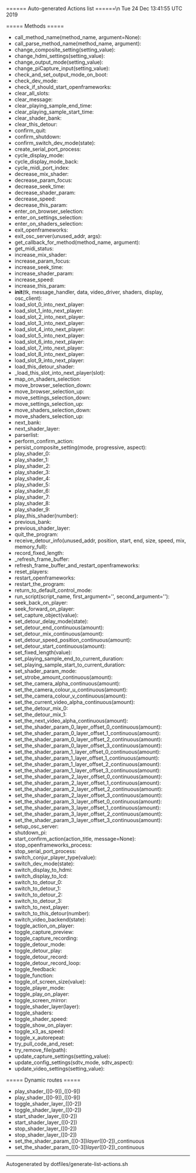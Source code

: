 ====== Auto-generated Actions list ======\n
Tue 24 Dec 13:41:55 UTC 2019


===== Methods =====
  *   call_method_name(method_name, argument=None):
  *   call_parse_method_name(method_name, argument):
  *   change_composite_setting(setting_value):
  *   change_hdmi_settings(setting_value):
  *   change_output_mode(setting_value):
  *   change_piCapture_input(setting_value):
  *   check_and_set_output_mode_on_boot:
  *   check_dev_mode:
  *   check_if_should_start_openframeworks:
  *   clear_all_slots:
  *   clear_message:
  *   clear_playing_sample_end_time:
  *   clear_playing_sample_start_time:
  *   clear_shader_bank:
  *   clear_this_detour:
  *   confirm_quit:
  *   confirm_shutdown:
  *   confirm_switch_dev_mode(state):
  *   create_serial_port_process:
  *   cycle_display_mode:
  *   cycle_display_mode_back:
  *   cycle_midi_port_index:
  *   decrease_mix_shader:
  *   decrease_param_focus:
  *   decrease_seek_time:
  *   decrease_shader_param:
  *   decrease_speed:
  *   decrease_this_param:
  *   enter_on_browser_selection:
  *   enter_on_settings_selection:
  *   enter_on_shaders_selection:
  *   exit_openframeworks:
  *   exit_osc_server(unused_addr, args):
  *   get_callback_for_method(method_name, argument):
  *   get_midi_status:
  *   increase_mix_shader:
  *   increase_param_focus:
  *   increase_seek_time:
  *   increase_shader_param:
  *   increase_speed:
  *   increase_this_param:
  *   __init__(tk, message_handler, data, video_driver, shaders, display, osc_client):
  *   load_slot_0_into_next_player:
  *   load_slot_1_into_next_player:
  *   load_slot_2_into_next_player:
  *   load_slot_3_into_next_player:
  *   load_slot_4_into_next_player:
  *   load_slot_5_into_next_player:
  *   load_slot_6_into_next_player:
  *   load_slot_7_into_next_player:
  *   load_slot_8_into_next_player:
  *   load_slot_9_into_next_player:
  *   load_this_detour_shader:
  *   _load_this_slot_into_next_player(slot):
  *   map_on_shaders_selection:
  *   move_browser_selection_down:
  *   move_browser_selection_up:
  *   move_settings_selection_down:
  *   move_settings_selection_up:
  *   move_shaders_selection_down:
  *   move_shaders_selection_up:
  *   next_bank:
  *   next_shader_layer:
  *   parserlist:
  *   perform_confirm_action:
  *   persist_composite_setting(mode, progressive, aspect):
  *   play_shader_0:
  *   play_shader_1:
  *   play_shader_2:
  *   play_shader_3:
  *   play_shader_4:
  *   play_shader_5:
  *   play_shader_6:
  *   play_shader_7:
  *   play_shader_8:
  *   play_shader_9:
  *   play_this_shader(number):
  *   previous_bank:
  *   previous_shader_layer:
  *   quit_the_program:
  *   receive_detour_info(unused_addr, position, start, end, size, speed, mix, memory_full):
  *   record_fixed_length:
  *   _refresh_frame_buffer:
  *   refresh_frame_buffer_and_restart_openframeworks:
  *   reset_players:
  *   restart_openframeworks:
  *   restart_the_program:
  *   return_to_default_control_mode:
  *   run_script(script_name, first_argument='', second_argument=''):
  *   seek_back_on_player:
  *   seek_forward_on_player:    
  *   set_capture_object(value):
  *   set_detour_delay_mode(state):
  *   set_detour_end_continuous(amount):
  *   set_detour_mix_continuous(amount):
  *   set_detour_speed_position_continuous(amount):
  *   set_detour_start_continuous(amount):
  *   set_fixed_length(value):
  *   set_playing_sample_end_to_current_duration:
  *   set_playing_sample_start_to_current_duration:
  *   set_shader_param_mode:
  *   set_strobe_amount_continuous(amount):
  *   set_the_camera_alpha_continuous(amount):
  *   set_the_camera_colour_u_continuous(amount):
  *   set_the_camera_colour_v_continuous(amount):
  *   set_the_current_video_alpha_continuous(amount):
  *   set_the_detour_mix_0:
  *   set_the_detour_mix_1:
  *   set_the_next_video_alpha_continuous(amount):
  *   set_the_shader_param_0_layer_offset_0_continuous(amount):
  *   set_the_shader_param_0_layer_offset_1_continuous(amount):
  *   set_the_shader_param_0_layer_offset_2_continuous(amount):
  *   set_the_shader_param_0_layer_offset_3_continuous(amount):
  *   set_the_shader_param_1_layer_offset_0_continuous(amount):
  *   set_the_shader_param_1_layer_offset_1_continuous(amount):
  *   set_the_shader_param_1_layer_offset_2_continuous(amount):
  *   set_the_shader_param_1_layer_offset_3_continuous(amount):
  *   set_the_shader_param_2_layer_offset_0_continuous(amount):
  *   set_the_shader_param_2_layer_offset_1_continuous(amount):
  *   set_the_shader_param_2_layer_offset_2_continuous(amount):
  *   set_the_shader_param_2_layer_offset_3_continuous(amount):
  *   set_the_shader_param_3_layer_offset_0_continuous(amount):
  *   set_the_shader_param_3_layer_offset_1_continuous(amount):
  *   set_the_shader_param_3_layer_offset_2_continuous(amount):
  *   set_the_shader_param_3_layer_offset_3_continuous(amount):
  *   setup_osc_server:
  *   shutdown_pi:
  *   start_confirm_action(action_title, message=None):
  *   stop_openframeworks_process:
  *   stop_serial_port_process:
  *   switch_conjur_player_type(value):
  *   switch_dev_mode(state):
  *   switch_display_to_hdmi:
  *   switch_display_to_lcd:
  *   switch_to_detour_0:
  *   switch_to_detour_1:
  *   switch_to_detour_2:
  *   switch_to_detour_3:
  *   switch_to_next_player:
  *   switch_to_this_detour(number):
  *   switch_video_backend(state):
  *   toggle_action_on_player:
  *   toggle_capture_preview:
  *   toggle_capture_recording:
  *   toggle_detour_mode:
  *   toggle_detour_play:
  *   toggle_detour_record:
  *   toggle_detour_record_loop:
  *   toggle_feedback:
  *   toggle_function:
  *   toggle_of_screen_size(value):
  *   toggle_player_mode:
  *   toggle_play_on_player:
  *   toggle_screen_mirror:
  *   toggle_shader_layer(layer):
  *   toggle_shaders:
  *   toggle_shader_speed:
  *   toggle_show_on_player:
  *   toggle_x3_as_speed:
  *   toggle_x_autorepeat:
  *   try_pull_code_and_reset:
  *   try_remove_file(path):
  *   update_capture_settings(setting_value):
  *   update_config_settings(sdtv_mode, sdtv_aspect):
  *   update_video_settings(setting_value):


===== Dynamic routes =====
  * play_shader_([0-9])_([0-9])
  * play_shader_([0-9])_([0-9])
  * toggle_shader_layer_([0-2])
  * toggle_shader_layer_([0-2])
  * start_shader_layer_([0-2])
  * start_shader_layer_([0-2])
  * stop_shader_layer_([0-2])
  * stop_shader_layer_([0-2])
  * set_the_shader_param_([0-3])_layer_([0-2])_continuous
  * set_the_shader_param_([0-3])_layer_([0-2])_continuous

----

Autogenerated by dotfiles/generate-list-actions.sh
